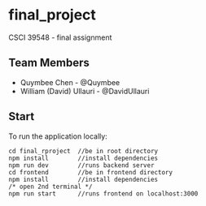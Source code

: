 # final_project

CSCI 39548 - final assignment

## Team Members

- Quymbee Chen - @Quymbee
- William (David) Ullauri - @DavidUllauri


## Start

To run the application locally:

```
cd final_rproject  //be in root directory
npm install        //install dependencies
npm run dev        //runs backend server
cd frontend        //be in frontend directory
npm install        //install dependencies
/* open 2nd terminal */
npm run start      //runs frontend on localhost:3000
```
